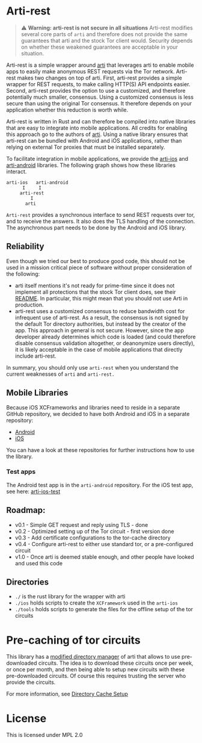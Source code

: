 # Arti-rest

> :warning: **Warning: arti-rest is not secure in all situations** Arti-rest modifies several core parts of `arti` and therefore does not provide the same guarantees that arti and the stock Tor client would. Security depends on whether these weakened guarantees are acceptable in your situation.

Arti-rest is a simple wrapper around [arti](https://gitlab.torproject.org/tpo/core/arti) that leverages arti to enable mobile apps to easily make anonymous REST requests via the Tor network. Arti-rest makes two changes on top of arti. First, arti-rest provides a simple wrapper for REST requests, to make calling HTTP(S) API endpoints easier. Second, arti-rest provides the option to use a customized, and therefore potentially much smaller, consensus. Using a customized consensus is less secure than using the original Tor consensus. It therefore depends on your application whether this reduction is worth while.

Arti-rest is written in Rust and can therefore be compiled into native libraries that are easy to integrate into mobile applications. All credits for enabling this approach go to the authors of [arti](https://gitlab.torproject.org/tpo/core/arti). Using a native library ensures that arti-rest can be bundled with Android and iOS applications, rather than relying on external Tor proxies that must be installed separately.

To facilitate integration in mobile applications, we provide the [arti-ios](https://github.com/c4dt/arti-ios) and [arti-android](https://github.com/c4dt/arti-android) libraries. The following graph shows how these libraries interact.

```
arti-ios   arti-android
      I     I
     arti-rest
         I
       arti
```
       
`Arti-rest` provides a synchronous interface to send REST requests over tor, and
to receive the answers. It also does the TLS handling of the connection. The
asynchronous part needs to be done by the Android and iOS library.

## Reliability

Even though we tried our best to produce good code, this should not be used in a
mission critical piece of software without proper consideration of the following:

- arti itself mentions it's not ready for prime-time since it does not implement all protections that the stock Tor client does, see their 
  [README](https://gitlab.torproject.org/tpo/core/arti/-/blob/main/README.md). In particular, this might mean that you should not use Arti in production.
- arti-rest uses a customized consensus to reduce bandwidth cost for infrequent use of arti-rest. As a result, the consensus is not signed by the default Tor directory authorities, but instead by the creator of the app. This approach in general is not secure. However, since the app developer already determines which code is loaded (and could therefore disable consensus validation altogether, or deanonymize users directly), it is likely acceptable in the case of mobile applications that directly include arti-rest.

In summary, you should only use `arti-rest` when you understand the current weaknesses of `arti` and `arti-rest.`
  
## Mobile Libraries

Because iOS XCFrameworks and libraries need to reside in a separate GitHub repository,
we decided to have both Android and iOS in a separate repository:

- [Android](https://github.com/c4dt/arti-android)
- [iOS](https://github.com/c4dt/arti-ios)

You can have a look at these repositories for further instructions how to use the
library.

### Test apps

The Android test app is in the `arti-android` repository.
For the iOS test app, see here:
[arti-ios-test](https://github.com/c4dt/arti-ios-test)


## Roadmap:

- v0.1 - Simple GET request and reply using TLS - done
- v0.2 - Optimized setting up of the Tor circuit - first version done
- v0.3 - Add certificate configurations to the tor-cache directory   
- v0.4 - Configure arti-rest to either use standard tor, or a pre-configured circuit
- v1.0 - Once arti is deemed stable enough, and other people have looked and used this code

## Directories

- `./` is the rust library for the wrapper with arti
- `./ios` holds scripts to create the `XCFramework` used in the `arti-ios`
- `./tools` holds scripts to generate the files for the offline setup of the tor circuits

# Pre-caching of tor circuits

This library has a [modified directory manager](./src/arti/tor-dirmgr) of arti that allows to 
use pre-downloaded circuits.
The idea is to download these circuits once per week, or once per month, and then being
able to setup new circuits with these pre-downloaded circuits.
Of course this requires trusting the server who provide the circuits.

For more information, see [Directory Cache Setup](tools/README.md)

# License

This is licensed under MPL 2.0
